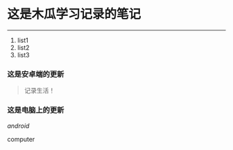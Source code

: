 # 这是木瓜学习记录的笔记
****
1. list1
2. list2
3. list3
### 这是安卓端的更新
> 记录生活！
### 这是电脑上的更新
*android*


computer
